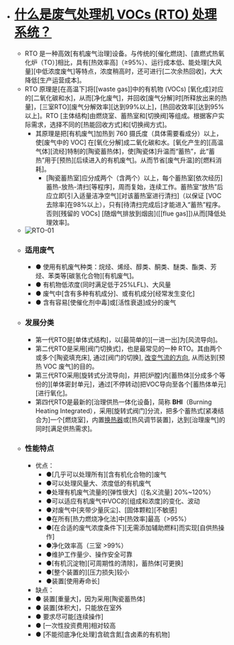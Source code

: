 - # [什么是废气处理机 VOCs (RTO) 处理系统？](http://www.ntsanxin.com/nd.jsp?id=24)
    - RTO 是一种高效[有机废气治理]设备。与传统的[催化燃烧]、[直燃式热氧化炉（TO）]相比，具有[热效率高]（≥95%）、运行成本低、能处理[大风量][中低浓度废气]等特点，浓度稍高时，还可进行[二次余热回收]，大大降低[生产运营成本]。
    - RTO 原理是[在高温下]将[[waste gas]]中的有机物 (VOCs) [氧化成]对应的[二氧化碳和水]，从而[净化废气]，并回收[废气分解]时[所释放出来的热量]，[三室RTO][废气分解效率][达到99%以上]，[热回收效率][达到95%以上]。RTO [主体结构]由燃烧室、蓄热室和[切换阀]等组成。根据客户实际需求，选择不同的[热能回收方式]和[切换阀方式]。
        - 其原理是把[有机废气]加热到 760 摄氏度（具体需要看成分）以上，使[废气中的 VOC] 在[氧化分解]成二氧化碳和水。[氧化产生的][高温气体][流经]特制的[陶瓷蓄热体]，使[陶瓷体]升温而“蓄热”，此“蓄热”用于[预热][后续进入的有机废气]。从而节省[废气升温]的[燃料消耗]。
            - [陶瓷蓄热室]应分成两个（含两个）以上，每个蓄热室[依次经历]蓄热-放热-清扫[等程序]，周而复始，连续工作。蓄热室“放热”后应立即[引入适量洁净空气][对该蓄热室进行清扫]（以保证 [VOC 去除率]在98%以上），只有[待清扫完成后]才能进入“蓄热”程序。否则[残留的 VOCs] [随烟气排放到烟囱]([[flue gas]])从而[降低处理效率]。
    - ![RTO-01](https://firebasestorage.googleapis.com/v0/b/firescript-577a2.appspot.com/o/imgs%2Fapp%2FXELiu-NovaKG%2FNRUpK3CPj5.png?alt=media&token=0af5bc91-b848-470f-a945-73f03f8c5d1f)
    - ### 适用废气
        - ● 使用有机废气种类：烷烃、烯烃、醇类、酮类、醚类、酯类、芳烃、苯类等[碳氢化合物][有机废气]。
        - ● 有机物低浓度(同时满足低于25%LFL)、大风量
        - ● 废气中[含有多种有机成分]、或有机成分[经常发生变化]
        - ● 含有容易[使催化剂中毒]或[活性衰退]成分的废气
    - ### 发展分类
        - 第一代RTO是[单体式结构]，以[最简单的][一进一出]为[风流导向]。
        - 第二代RTO是采用[阀门切换式]，也是最常见的一种 RTO。其由两个或多个[陶瓷填充床], 通过[阀门的切换], [改变气流的方向](((AnJLHT3vP))), 从而达到[预热 VOC 废气]的目的。
        - 第三代RTO采用[旋转式分流导向]，并把[炉膛]内[蓄热体][分成多个等份的][单体密封单元]，通过[不停转动]把VOC导向至各个[蓄热体单元][进行氧化]。
        - 第四代RTO是最新的[治理供热一体化设备]，简称 **BHI**（Burning Heating Integrated），采用[旋转式阀门]分流，把多个蓄热式[紧凑结合为]一个[燃烧室]，内置[换热器](((IELqGhH_o)))或[热风调节装置]，达到[治理废气]的同时[满足供热需求]。
    - ### 性能特点
        - 优点：
            - ●[几乎可以处理所有][含有机化合物的]废气
            - ●可以处理风量大、浓度低的有机废气
            - ●处理有机废气流量的[弹性很大]（[名义流量] 20%~120%）
            - ●可以适应有机废气中VOC的[组成和浓度]的变化、波动
            - ●对废气中[夹带少量灰尘]、[固体颗粒][不敏感]
            - ●在所有[热力燃烧净化法]中[热效率]最高（>95%）
            - ●[在合适的废气浓度条件下][无需添加辅助燃料]而实现[自供热操作]
            - ●净化效率高（三室 >99%）
            - ●维护工作量少、操作安全可靠
            - ●[有机沉淀物][可周期性的清除]，蓄热体[可更换]
            - ●[整个装置的][压力损失]较小
            - ●装置[使用寿命长]
        - 缺点：
        - ● 装置[重量大]，因为采用[陶瓷蓄热体]
        - ● 装置[体积大]，只能放在室外
        - ● 要求尽可能[连续操作]
        - ● [一次性投资费用]相对较高
        - ● [不能彻底净化处理]含硫含氮[含卤素的有机物]
